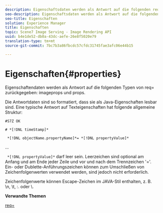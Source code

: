 ```yaml
---
description: Eigenschaftsdaten werden als Antwort auf die folgenden req=-Typen imageprops und props zurückgegeben.
seo-description: Eigenschaftsdaten werden als Antwort auf die folgenden req=-Typen imageprops und props zurückgegeben.
seo-title: Eigenschaften
solution: Experience Manager
title: Eigenschaften
topic: Scene7 Image Serving - Image Rendering API
uuid: b4e1de52-db0a-43dc-aefe-26e8f5020e79
translation-type: tm+mt
source-git-commit: 7bc7b3a86fbcdc57cfdc31745fae3afc06e44b15

---
```



# Eigenschaften{#properties}

Eigenschaftendaten werden als Antwort auf die folgenden Typen von req= zurückgegeben: imageprops und props.

Die Antwortdaten sind so formatiert, dass sie als Java-Eigenschaften lesbar sind. Eine typische Antwort auf Texteigenschaften hat folgende allgemeine Struktur:

`#S7Z OK`

`# *[!DNL timeStamp]*`

` *[!DNL objectName.propertyName]*= *[!DNL propertyValue]*`

...

` *[!DNL propertyValue]*` darf leer sein. Leerzeichen sind optional am Anfang und am Ende jeder Zeile und vor und nach dem Trennzeichen &#39;=&#39;. Ein- oder Dublette-Anführungszeichen können zum Umschließen von Zeichenfolgenwerten verwendet werden, sind jedoch nicht erforderlich.

Zeichenfolgenwerte können Escape-Zeichen im JAVA-Stil enthalten, z. B. \n, \t, \:. oder \\.

**Verwandte Themen**

[req=](../../../../../ir-api/http-protocol/image-rendering-api-ref/c-ir-http-protocol-ref/c-ir-http-protocol-command-reference/r-ir-req.md#reference-792b1a663fb64261bd2de2a209b847fb)
